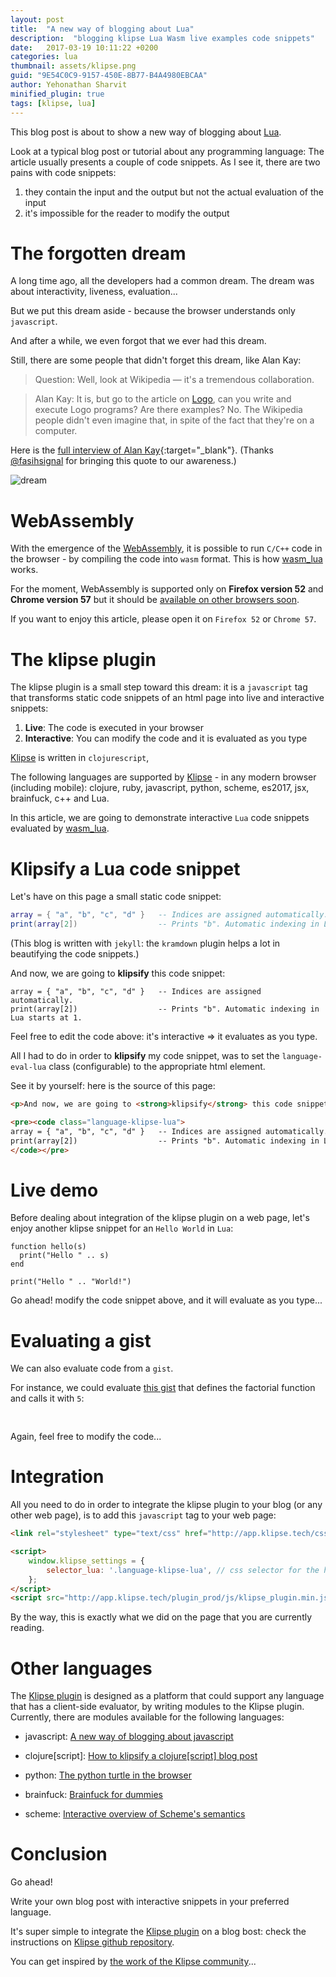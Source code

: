 ```yaml
---
layout: post
title:  "A new way of blogging about Lua"
description:  "blogging klipse Lua Wasm live examples code snippets"
date:   2017-03-19 10:11:22 +0200
categories: lua
thumbnail: assets/klipse.png
guid: "9E54C0C9-9157-450E-8B77-B4A4980EBCAA"
author: Yehonathan Sharvit
minified_plugin: true
tags: [klipse, lua]
---
```


This blog post is about to show a new way of blogging about [Lua](https://en.wikipedia.org/wiki/Lua_(programming_language)).

Look at a typical blog post or tutorial about any programming language: The article usually presents a couple of code snippets. As I see it, there are two pains with code snippets:

1. they contain the input and the output but not the actual evaluation of the input
2. it's impossible for the reader to modify the output

# The forgotten dream

A long time ago, all the developers had a common dream. The dream was about interactivity, liveness, evaluation...

But we put this dream aside - because the browser understands only `javascript`.

And after a while, we even forgot that we ever had this dream.


Still, there are some people that didn't forget this dream, like Alan Kay:

>Question: Well, look at Wikipedia — it's a tremendous collaboration.

>Alan Kay: It is, but go to the article on [Logo](https://en.wikipedia.org/wiki/Logo_(programming_language)), can you write and execute Logo programs? Are there examples? No. The Wikipedia people didn't even imagine that, in spite of the fact that they're on a computer.

Here is the [full interview of Alan Kay](http://www.drdobbs.com/architecture-and-design/interview-with-alan-kay/240003442?pgno=2){:target="_blank"}. (Thanks [@fasihsignal](https://twitter.com/fasihsignal) for bringing this quote to our awareness.)

![dream](/assets/dream.jpg)

# WebAssembly

With the emergence of the [WebAssembly](https://developer.mozilla.org/en-US/docs/WebAssembly), it is possible to run `C/C++` code in the browser - by compiling the code into `wasm` format. This is how [wasm_lua](https://github.com/vvanders/wasm_lua) works.

For the moment, WebAssembly is supported only on **Firefox version 52** and **Chrome version 57** but it should be [available on other browsers soon](http://www.infoworld.com/article/3176681/web-development/webassembly-is-now-ready-for-browsers-to-use.html).

If you want to enjoy this article, please open it on `Firefox 52` or `Chrome 57`.

# The klipse plugin

The klipse plugin is a small step toward this dream: it is a `javascript` tag that transforms static code snippets of an html page into live and interactive snippets:

1. **Live**: The code is executed in your browser
2. **Interactive**: You can modify the code and it is evaluated as you type

[Klipse](https://github.com/viebel/klipse) is written in `clojurescript`, 

The following languages are supported by [Klipse](https://github.com/viebel/klipse) - in any modern browser (including mobile): clojure, ruby, javascript, python, scheme, es2017, jsx, brainfuck, c++ and Lua.

In this article, we are going to demonstrate interactive `Lua` code snippets evaluated by [wasm_lua](https://github.com/vvanders/wasm_lua). 


# Klipsify a Lua code snippet

Let's have on this page a small static code snippet:

~~~lua
array = { "a", "b", "c", "d" }   -- Indices are assigned automatically.
print(array[2])                  -- Prints "b". Automatic indexing in Lua starts at 1.
~~~

(This blog is written with `jekyll`: the `kramdown` plugin helps a lot in beautifying the code snippets.)

And now, we are going to **klipsify** this code snippet:

~~~klipse-lua
array = { "a", "b", "c", "d" }   -- Indices are assigned automatically.
print(array[2])                  -- Prints "b". Automatic indexing in Lua starts at 1.
~~~

Feel free to edit the code above: it's interactive => it evaluates as you type.

All I had to do in order to **klipsify** my code snippet, was to set the `language-eval-lua` class (configurable) to the appropriate html element.

See it by yourself: here is the source of this page:

~~~html
<p>And now, we are going to <strong>klipsify</strong> this code snippet:</p>

<pre><code class="language-klipse-lua">
array = { "a", "b", "c", "d" }   -- Indices are assigned automatically.
print(array[2])                  -- Prints "b". Automatic indexing in Lua starts at 1.
</code></pre>
~~~


# Live demo

Before dealing about integration of the klipse plugin on a web page, let's enjoy another klipse snippet for an `Hello World` in `Lua`:

~~~klipse-lua
function hello(s)
  print("Hello " .. s)
end

print("Hello " .. "World!")
~~~

Go ahead! modify the code snippet above, and it will evaluate as you type...

# Evaluating a gist

We can also evaluate code from a `gist`.


For instance, we could evaluate [this gist](https://gist.github.com/viebel/742298ad1e1dc55c707274aeb15de4e9) that defines the factorial function and calls it with `5`:

<pre>
<div class="language-klipse-lua" data-gist-id="viebel/742298ad1e1dc55c707274aeb15de4e9"></div>
</pre>

Again, feel free to modify the code...

# Integration

All you need to do in order to integrate the klipse plugin to your blog (or any other web page), is to add this `javascript` tag to your web page:

~~~html
<link rel="stylesheet" type="text/css" href="http://app.klipse.tech/css/codemirror.css">

<script>
    window.klipse_settings = {
        selector_lua: '.language-klipse-lua', // css selector for the html elements you want to klipsify
    };
</script>
<script src="http://app.klipse.tech/plugin_prod/js/klipse_plugin.min.js"></script>
~~~

By the way, this is exactly what we did on the page that you are currently reading.

# Other languages

The [Klipse plugin](https://github.com/viebel/klipse) is designed as a platform that could support any language that has a client-side evaluator, by writing modules to the Klipse plugin. Currently, there are modules available for the following languages: 

- javascript: [A new way of blogging about javascript](http://blog.klipse.tech/javascript/2016/06/20/blog-javascript.html)

- clojure[script]: [How to klipsify a clojure[script] blog post](http://blog.klipse.tech/clojure/2016/06/07/klipse-plugin-tuto.html)

- python: [The python turtle in the browser](http://blog.klipse.tech/python/2017/01/04/python-turtle-fractal.html)

- brainfuck: [Brainfuck for dummies](http://blog.klipse.tech/brainfuck/2016/12/17/brainfuck.html)

- scheme: [Interactive overview of Scheme's semantics](http://blog.klipse.tech/scheme/2016/09/11/scheme-tutorial-1.html)

# Conclusion

Go ahead!

Write your own blog post with interactive snippets in your preferred language. 

It's super simple to integrate the [Klipse plugin](https://github.com/viebel/klipse) on a blog bost: check the instructions on [Klipse github repository](https://github.com/viebel/klipse).

You can get inspired by [the work of the Klipse community](https://github.com/viebel/klipse#community)...

